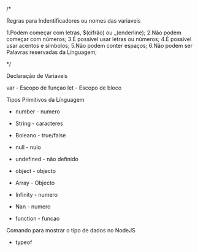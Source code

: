 
/*

Regras para Indentificadores ou nomes das variaveis

1.Podem começar com letras, $(cifrão) ou _(enderline);
2.Não podem começar com números;
3.É possível usar letras ou números;
4.É possível usar acentos e símbolos;
5.Não podem conter espaços;
6.Não podem ser Palavras reservadas da Línguagem;

*/


Declaração de Variaveis

var - Escopo de funçao
let - Escopo de bloco

Tipos Primitivos da Línguagem

* number - numero
* String - caracteres
* Boleano - true/false

* null - nulo
* undefined - não definido
* object - objecto
* Array - Objecto

* Infinity - numero
* Nan - numero
* function - funcao


Comando para mostrar o tipo de dados no NodeJS

* typeof